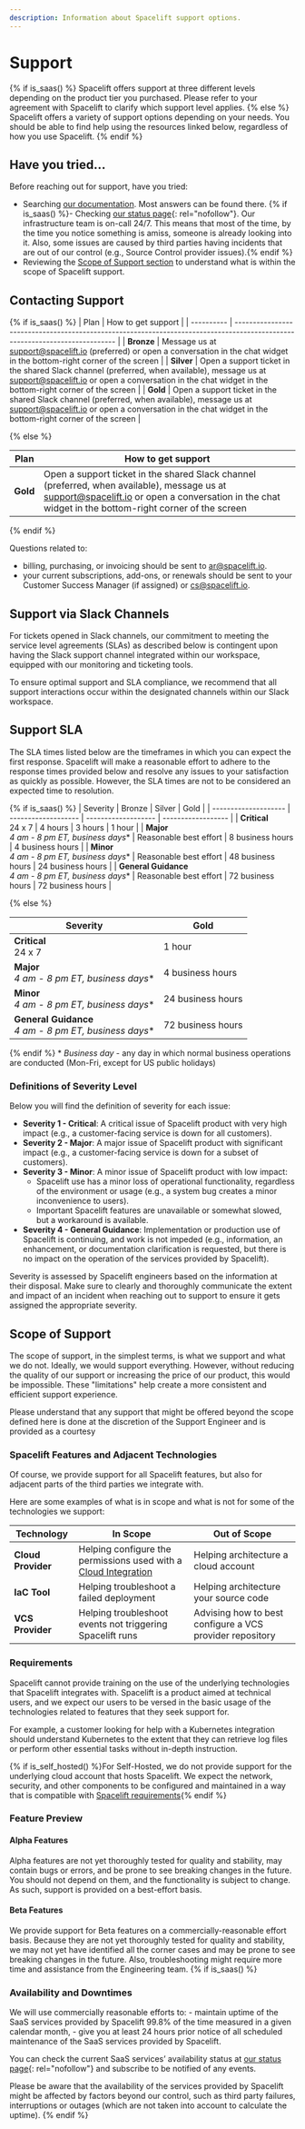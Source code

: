```yaml
---
description: Information about Spacelift support options.
---
```


# Support  

{% if is_saas() %}
Spacelift offers support at three different levels depending on the product tier you purchased. Please refer to your agreement with Spacelift to clarify which support level applies.
{% else %}
Spacelift offers a variety of support options depending on your needs. You should be able to find help using the resources linked below, regardless of how you use Spacelift.
{% endif %}

## Have you tried…  

Before reaching out for support, have you tried:

- Searching [our documentation](../../README.md). Most answers can be found there.
{% if is_saas() %}- Checking [our status page](https://spacelift.statuspage.io/){: rel="nofollow"}. Our infrastructure team is on-call 24/7. This means that most of the time, by the time you notice something is amiss, someone is already looking into it. Also, some issues are caused by third parties having incidents that are out of our control (e.g., Source Control provider issues).{% endif %}
- Reviewing the [Scope of Support section](./README.md#scope-of-support) to understand what is within the scope of Spacelift support.

## Contacting Support  

{% if is_saas() %}
| Plan       | How to get support                                                                                                          |
| ---------- | --------------------------------------------------------------------------------------------------------------------------- |
| **Bronze** | Message us at [support@spacelift.io](mailto:support@spacelift.io) (preferred) or open a conversation in the chat widget in the bottom-right corner of the screen |
| **Silver** | Open a support ticket in the shared Slack channel (preferred, when available), message us at [support@spacelift.io](mailto:support@spacelift.io) or open a conversation in the chat widget in the bottom-right corner of the screen |
| **Gold**   | Open a support ticket in the shared Slack channel (preferred, when available), message us at [support@spacelift.io](mailto:support@spacelift.io) or open a conversation in the chat widget in the bottom-right corner of the screen |

{% else %}

| Plan       | How to get support                                                                                                          |
| ---------- | --------------------------------------------------------------------------------------------------------------------------- |
| **Gold**   | Open a support ticket in the shared Slack channel (preferred, when available), message us at [support@spacelift.io](mailto:support@spacelift.io) or open a conversation in the chat widget in the bottom-right corner of the screen |

{% endif %}

Questions related to:

- billing, purchasing, or invoicing should be sent to [ar@spacelift.io](mailto:ar@spacelift.io).
- your current subscriptions, add-ons, or renewals should be sent to your Customer Success Manager (if assigned) or [cs@spacelift.io](mailto:cs@spacelift.io).

## Support via Slack Channels  

For tickets opened in Slack channels, our commitment to meeting the service level agreements (SLAs) as described below is contingent upon having the Slack support channel integrated within our workspace, equipped with our monitoring and ticketing tools.

To ensure optimal support and SLA compliance, we recommend that all support interactions occur within the designated channels within our Slack workspace.

## Support SLA  

The SLA times listed below are the timeframes in which you can expect the first response. Spacelift will make a reasonable effort to adhere to the response times provided below and resolve any issues to your satisfaction as quickly as possible. However, the SLA times are not to be considered an expected time to resolution.

{% if is_saas() %}
| Severity             | Bronze              | Silver              | Gold               |
| -------------------- | ------------------- | ------------------- | ------------------ |
| **Critical**<br>24 x 7                    | 4 hours             | 3 hours            | 1 hour             |
| **Major**<br>_4 am - 8 pm ET, business days_* | Reasonable best effort | 8 business hours   | 4 business hours   |
| **Minor**<br>_4 am - 8 pm ET, business days_* | Reasonable best effort | 48 business hours  | 24 business hours  |
| **General Guidance**<br>_4 am - 8 pm ET, business days_* | Reasonable best effort | 72 business hours  | 72 business hours  |

{% else %}

| Severity             | Gold               |
| -------------------- | ------------------ |
| **Critical**<br>24 x 7                    | 1 hour             |
| **Major**<br>_4 am - 8 pm ET, business days_* | 4 business hours  |
| **Minor**<br>_4 am - 8 pm ET, business days_* | 24 business hours |
| **General Guidance**<br>_4 am - 8 pm ET, business days_* | 72 business hours |

{% endif %}
\* _Business day_ - any day in which normal business operations are conducted (Mon-Fri, except for US public holidays)

### Definitions of Severity Level  

Below you will find the definition of severity for each issue:

- **Severity 1 - Critical**: A critical issue of Spacelift product with very high impact (e.g., a customer-facing service is down for all customers).
- **Severity 2 - Major**: A major issue of Spacelift product with significant impact (e.g., a customer-facing service is down for a subset of customers).
- **Severity 3 - Minor**:  A minor issue of Spacelift product with low impact:
    - Spacelift use has a minor loss of operational functionality, regardless of the environment or usage (e.g., a system bug creates a minor inconvenience to users).
    - Important Spacelift features are unavailable or somewhat slowed, but a workaround is available.
- **Severity 4 - General Guidance**: Implementation or production use of Spacelift is continuing, and work is not impeded (e.g., information, an enhancement, or documentation clarification is requested, but there is no impact on the operation of the services provided by Spacelift).

Severity is assessed by Spacelift engineers based on the information at their disposal. Make sure to clearly and thoroughly communicate the extent and impact of an incident when reaching out to support to ensure it gets assigned the appropriate severity.

## Scope of Support  

The scope of support, in the simplest terms, is what we support and what we do not. Ideally, we would support everything. However, without reducing the quality of our support or increasing the price of our product, this would be impossible. These "limitations" help create a more consistent and efficient support experience.

Please understand that any support that might be offered beyond the scope defined here is done at the discretion of the Support Engineer and is provided as a courtesy

### Spacelift Features and Adjacent Technologies  

Of course, we provide support for all Spacelift features, but also for adjacent parts of the third parties we integrate with.

Here are some examples of what is in scope and what is not for some of the technologies we support:

| Technology         | In Scope                                                     | Out of Scope                                             |
| ------------------ | ------------------------------------------------------------ | -------------------------------------------------------- |
| **Cloud Provider** | Helping configure the permissions used with a [Cloud Integration](../../integrations/cloud-providers/README.md) | Helping architecture a cloud account                     |
| **IaC Tool**       | Helping troubleshoot a failed deployment                     | Helping architecture your source code                    |
| **VCS Provider**   | Helping troubleshoot events not triggering Spacelift runs    | Advising how to best configure a VCS provider repository |

### Requirements  

Spacelift cannot provide training on the use of the underlying technologies that Spacelift integrates with. Spacelift is a product aimed at technical users, and we expect our users to be versed in the basic usage of the technologies related to features that they seek support for.

For example, a customer looking for help with a Kubernetes integration should understand Kubernetes to the extent that they can retrieve log files or perform other essential tasks without in-depth instruction.

{% if is_self_hosted() %}For Self-Hosted, we do not provide support for the underlying cloud account that hosts Spacelift. We expect the network, security, and other components to be configured and maintained in a way that is compatible with [Spacelift requirements](../../installing-spacelift/reference-architecture/environment-requirements.md){% endif %}

### Feature Preview  

#### Alpha Features  

Alpha features are not yet thoroughly tested for quality and stability, may contain bugs or errors, and be prone to see breaking changes in the future. You should not depend on them, and the functionality is subject to change. As such, support is provided on a best-effort basis.

#### Beta Features  

We provide support for Beta features on a commercially-reasonable effort basis. Because they are not yet thoroughly tested for quality and stability, we may not yet have identified all the corner cases and may be prone to see breaking changes in the future. Also, troubleshooting might require more time and assistance from the Engineering team.
{% if is_saas() %}

### Availability and Downtimes  

We will use commercially reasonable efforts to:
    - maintain uptime of the SaaS services provided by Spacelift 99.8% of the time measured in a given calendar month,
    - give you at least 24 hours prior notice of all scheduled maintenance of the SaaS services provided by Spacelift.

You can check the current SaaS services’ availability status at [our status page](https://spacelift.statuspage.io/){: rel="nofollow"} and subscribe to be notified of any events.

Please be aware that the availability of the services provided by Spacelift might be affected by factors beyond our control, such as third party failures, interruptions or outages (which are not taken into account to calculate the uptime).
{% endif %}
